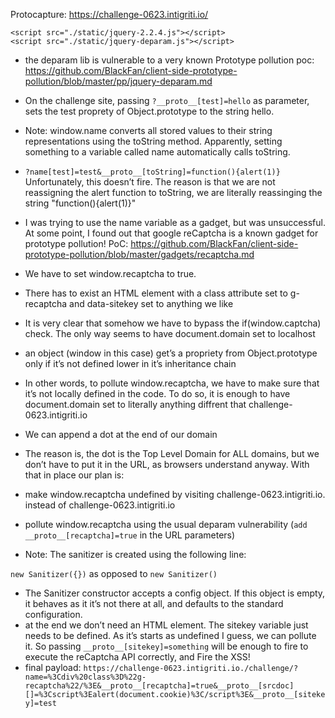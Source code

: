 Protocapture: https://challenge-0623.intigriti.io/

```
<script src="./static/jquery-2.2.4.js"></script>
<script src="./static/jquery-deparam.js"></script>
```
+  the deparam lib is vulnerable to a very known Prototype pollution
poc: https://github.com/BlackFan/client-side-prototype-pollution/blob/master/pp/jquery-deparam.md
+ On the challenge site, passing `?__proto__[test]=hello` as parameter, sets the test proprety of Object.prototype to the string hello.
+ Note: window.name converts all stored values to their string representations using the toString method.
Apparently, setting something to a variable called name automatically calls toString.
+ `?name[test]=test&__proto__[toString]=function(){alert(1)}` Unfortunately, this doesn’t fire. The reason is that we are not reassigning the alert function to toString, we are literally reassinging the string "function(){alert(1)}"
+ I was trying to use the name variable as a gadget, but was unsuccessful. At some point, I found out that google reCaptcha is a known gadget for prototype pollution! PoC: https://github.com/BlackFan/client-side-prototype-pollution/blob/master/gadgets/recaptcha.md

+ We have to set window.recaptcha to true.
+ There has to exist an HTML element with a class attribute set to g-recaptcha and data-sitekey set to anything we like
+ It is very clear that somehow we have to bypass the if(window.captcha) check. The only way seems to have document.domain set to localhost
+ an object (window in this case) get’s a propriety from Object.prototype only if it’s not defined lower in it’s inheritance chain 
+  In other words, to pollute window.recaptcha, we have to make sure that it’s not locally defined in the code. To do so, it is enough to have document.domain set to literally anything diffrent that challenge-0623.intigriti.io
+ We can append a dot at the end of our domain
+ The reason is, the dot is the Top Level Domain for ALL domains, but we don’t have to put it in the URL, as browsers understand anyway.
With that in place our plan is:
+ make window.recaptcha undefined by visiting challenge-0623.intigriti.io. instead of challenge-0623.intigriti.io
+ pollute window.recaptcha using the usual deparam vulnerability (`add __proto__[recaptcha]=true` in the URL parameters)
+ Note: The sanitizer is created using the following line:

`new Sanitizer({})`
as opposed to
`new Sanitizer()`
+ The Sanitizer constructor accepts a config object. If this object is empty, it behaves as it it’s not there at all, and defaults to the standard configuration.
+ at the end we don’t need an HTML element. The sitekey variable just needs to be defined. As it’s starts as undefined I guess, we can pollute it. So passing `__proto__[sitekey]=something` will be enough to fire to execute the reCaptcha API correctly, and Fire the XSS!
+ final payload: `https://challenge-0623.intigriti.io./challenge/?name=%3Cdiv%20class%3D%22g-recaptcha%22/%3E&__proto__[recaptcha]=true&__proto__[srcdoc][]=%3Cscript%3Ealert(document.cookie)%3C/script%3E&__proto__[sitekey]=test`


